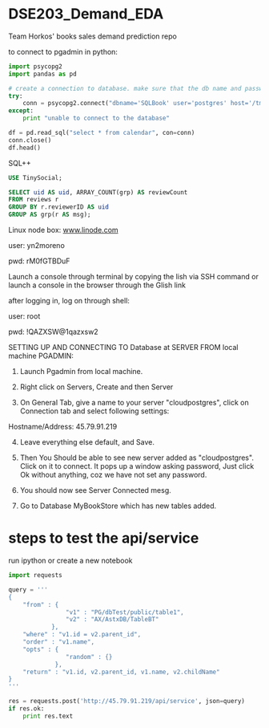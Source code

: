 # DSE203_Demand_EDA
Team Horkos' books sales demand prediction repo

to connect to pgadmin in python:


```python
import psycopg2
import pandas as pd

# create a connection to database. make sure that the db name and password are correct
try:
    conn = psycopg2.connect("dbname='SQLBook' user='postgres' host='/tmp/' password='YOURPASSWORD'")
except:
    print "unable to connect to the database"

df = pd.read_sql("select * from calendar", con=conn)
conn.close()
df.head()
```
SQL++
```sql
USE TinySocial;

SELECT uid AS uid, ARRAY_COUNT(grp) AS reviewCount
FROM reviews r
GROUP BY r.reviewerID AS uid
GROUP AS grp(r AS msg);
```


Linux node box: www.linode.com

user: yn2moreno

pwd: rM0fGTBDuF

Launch a console through terminal by copying the lish via SSH command or
launch a console in the browser through the Glish link

after logging in, log on through shell:

user: root

pwd: !QAZXSW@1qazxsw2

SETTING UP AND CONNECTING TO Database at SERVER FROM local machine PGADMIN:

1. Launch Pgadmin from local machine.

2. Right click on Servers, Create and then Server

3. On General Tab, give a name to your server "cloudpostgres", click on Connection tab and select following settings:

Hostname/Address: 45.79.91.219

4. Leave everything else default, and Save.

5. Then You Should be able to see new server added as "cloudpostgres". Click on it to connect. It pops up a window asking password, Just click Ok without anything, coz we have not set any password. 

6. You should now see Server Connected mesg.

7. Go to Database MyBookStore which has new tables added.

# steps to test the api/service
run ipython
or create a new notebook

```python
import requests

query = '''
{
    "from" : {
                "v1" : "PG/dbTest/public/table1",
                "v2" : "AX/AstxDB/TableBT"
            },
    "where" : "v1.id = v2.parent_id",
    "order" : "v1.name",
    "opts" : {
                "random" : {}
             },
    "return" : "v1.id, v2.parent_id, v1.name, v2.childName"
}
'''

res = requests.post('http://45.79.91.219/api/service', json=query)
if res.ok:
    print res.text
```
